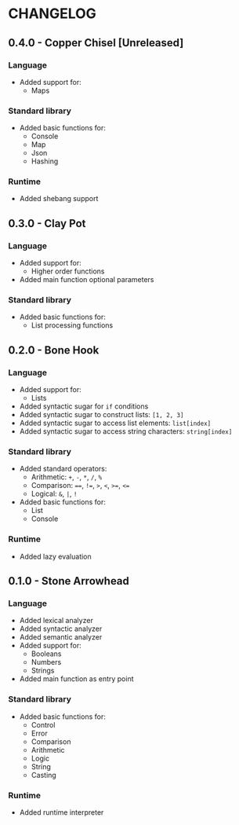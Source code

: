 # CHANGELOG

## 0.4.0 - Copper Chisel [Unreleased]

### Language

* Added support for:
    - Maps

### Standard library

* Added basic functions for:
    - Console
    - Map
    - Json
    - Hashing

### Runtime

* Added shebang support

## 0.3.0 - Clay Pot

### Language

* Added support for:
    - Higher order functions
* Added main function optional parameters

### Standard library

* Added basic functions for:
    - List processing functions

## 0.2.0 - Bone Hook

### Language

* Added support for:
    - Lists
* Added syntactic sugar for `if` conditions
* Added syntactic sugar to construct lists: `[1, 2, 3]`
* Added syntactic sugar to access list elements: `list[index]`
* Added syntactic sugar to access string characters: `string[index]`

### Standard library

* Added standard operators:
    - Arithmetic: `+`, `-`, `*`, `/`, `%`
    - Comparison: `==`, `!=`, `>`, `<`, `>=`, `<=`
    - Logical: `&`, `|`, `!`
* Added basic functions for:
    - List
    - Console

### Runtime

* Added lazy evaluation

## 0.1.0 - Stone Arrowhead

### Language

* Added lexical analyzer
* Added syntactic analyzer
* Added semantic analyzer
* Added support for:
    - Booleans
    - Numbers
    - Strings
* Added main function as entry point

### Standard library

* Added basic functions for:
    - Control
    - Error
    - Comparison
    - Arithmetic
    - Logic
    - String
    - Casting

### Runtime

* Added runtime interpreter